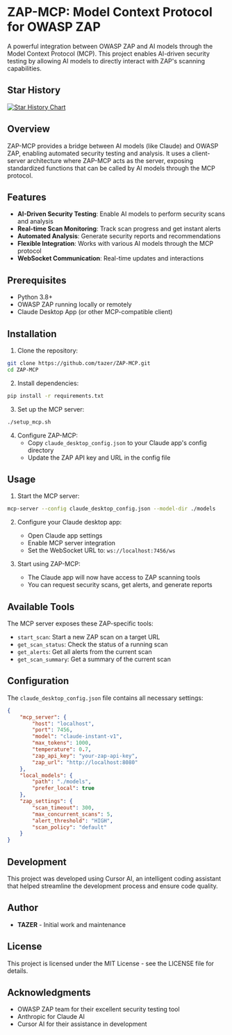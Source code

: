 # ZAP-MCP: Model Context Protocol for OWASP ZAP

A powerful integration between OWASP ZAP and AI models through the Model Context Protocol (MCP). This project enables AI-driven security testing by allowing AI models to directly interact with ZAP's scanning capabilities.

## Star History

[![Star History Chart](https://api.star-history.com/svg?repos=ajtazer/ZAP-MCP&type=Date)](https://www.star-history.com/#ajtazer/ZAP-MCP&Date)

## Overview

ZAP-MCP provides a bridge between AI models (like Claude) and OWASP ZAP, enabling automated security testing and analysis. It uses a client-server architecture where ZAP-MCP acts as the server, exposing standardized functions that can be called by AI models through the MCP protocol.

## Features

- **AI-Driven Security Testing**: Enable AI models to perform security scans and analysis
- **Real-time Scan Monitoring**: Track scan progress and get instant alerts
- **Automated Analysis**: Generate security reports and recommendations
- **Flexible Integration**: Works with various AI models through the MCP protocol
- **WebSocket Communication**: Real-time updates and interactions

## Prerequisites

- Python 3.8+
- OWASP ZAP running locally or remotely
- Claude Desktop App (or other MCP-compatible client)

## Installation

1. Clone the repository:
```bash
git clone https://github.com/tazer/ZAP-MCP.git
cd ZAP-MCP
```

2. Install dependencies:
```bash
pip install -r requirements.txt
```

3. Set up the MCP server:
```bash
./setup_mcp.sh
```

4. Configure ZAP-MCP:
   - Copy `claude_desktop_config.json` to your Claude app's config directory
   - Update the ZAP API key and URL in the config file

## Usage

1. Start the MCP server:
```bash
mcp-server --config claude_desktop_config.json --model-dir ./models
```

2. Configure your Claude desktop app:
   - Open Claude app settings
   - Enable MCP server integration
   - Set the WebSocket URL to: `ws://localhost:7456/ws`

3. Start using ZAP-MCP:
   - The Claude app will now have access to ZAP scanning tools
   - You can request security scans, get alerts, and generate reports

## Available Tools

The MCP server exposes these ZAP-specific tools:

- `start_scan`: Start a new ZAP scan on a target URL
- `get_scan_status`: Check the status of a running scan
- `get_alerts`: Get all alerts from the current scan
- `get_scan_summary`: Get a summary of the current scan

## Configuration

The `claude_desktop_config.json` file contains all necessary settings:

```json
{
    "mcp_server": {
        "host": "localhost",
        "port": 7456,
        "model": "claude-instant-v1",
        "max_tokens": 1000,
        "temperature": 0.7,
        "zap_api_key": "your-zap-api-key",
        "zap_url": "http://localhost:8080"
    },
    "local_models": {
        "path": "./models",
        "prefer_local": true
    },
    "zap_settings": {
        "scan_timeout": 300,
        "max_concurrent_scans": 5,
        "alert_threshold": "HIGH",
        "scan_policy": "default"
    }
}
```

## Development

This project was developed using Cursor AI, an intelligent coding assistant that helped streamline the development process and ensure code quality.

## Author

- **TAZER** - Initial work and maintenance

## License

This project is licensed under the MIT License - see the LICENSE file for details.

## Acknowledgments

- OWASP ZAP team for their excellent security testing tool
- Anthropic for Claude AI
- Cursor AI for their assistance in development 
